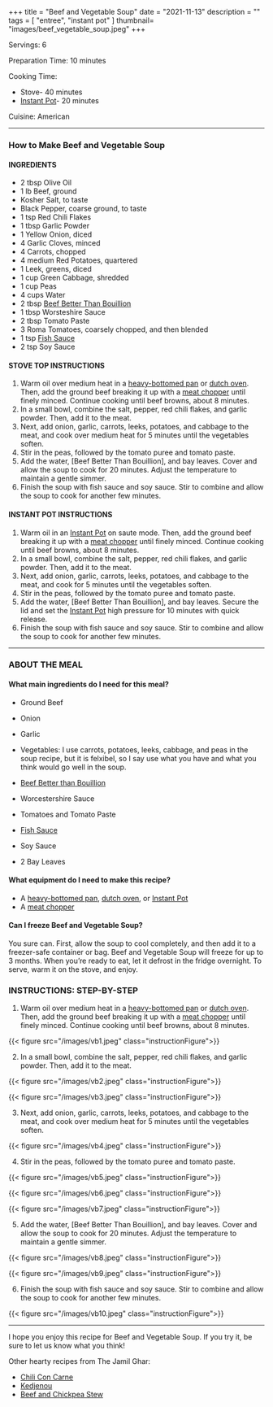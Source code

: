 +++
title = "Beef and Vegetable Soup"
date = "2021-11-13"
description = ""
tags = [
    "entree",
    "instant pot"
]
thumbnail= "images/beef_vegetable_soup.jpeg"
+++

Servings: 6 <!--more-->

Preparation Time: 10 minutes 

Cooking Time:
* Stove- 40 minutes 
* [Instant Pot](https://amzn.to/3oosTap)- 20 minutes

Cuisine: American 

----

### How to Make Beef and Vegetable Soup 

#### INGREDIENTS 

* 2 tbsp Olive Oil 
* 1 lb Beef, ground 
* Kosher Salt, to taste 
* Black Pepper, coarse ground, to taste 
* 1 tsp Red Chili Flakes 
* 1 tbsp Garlic Powder 
* 1 Yellow Onion, diced 
* 4 Garlic Cloves, minced 
* 4 Carrots, chopped 
* 4 medium Red Potatoes, quartered 
* 1 Leek, greens, diced 
* 1 cup Green Cabbage, shredded 
* 1 cup Peas 
* 4 cups Water 
* 2 tbsp [Beef Better Than Bouillion](https://amzn.to/3Hbz6z0) 
* 1 tbsp Worsteshire Sauce 
* 2 tbsp Tomato Paste 
* 3 Roma Tomatoes, coarsely chopped, and then blended 
* 1 tsp [Fish Sauce](https://amzn.to/3opawlw)
* 2 tsp Soy Sauce 
  
#### STOVE TOP INSTRUCTIONS

1. Warm oil over medium heat in a [heavy-bottomed pan](https://amzn.to/3HirFG8) or [dutch oven](https://amzn.to/3ol6U4e). Then, add the ground beef breaking it up with a [meat chopper](https://amzn.to/3HcA1zb) until finely minced. Continue cooking until beef browns, about 8 minutes.
2. In a small bowl, combine the salt, pepper, red chili flakes, and garlic powder. Then, add it to the meat. 
3. Next, add onion, garlic, carrots, leeks, potatoes, and cabbage to the meat, and cook over medium heat for 5 minutes until the vegetables soften. 
4. Stir in the peas, followed by the tomato puree and tomato paste. 
5. Add the water, [Beef Better Than Bouillion], and bay leaves. Cover and allow the soup to cook for 20 minutes. Adjust the temperature to maintain a gentle simmer. 
6. Finish the soup with fish sauce and soy sauce. Stir to combine and allow the soup to cook for another few minutes.

#### INSTANT POT INSTRUCTIONS

1. Warm oil in an [Instant Pot](https://amzn.to/3oosTap) on saute mode. Then, add the ground beef breaking it up with a [meat chopper](https://amzn.to/3HcA1zb) until finely minced. Continue cooking until beef browns, about 8 minutes.
2. In a small bowl, combine the salt, pepper, red chili flakes, and garlic powder. Then, add it to the meat. 
3. Next, add onion, garlic, carrots, leeks, potatoes, and cabbage to the meat, and cook for 5 minutes until the vegetables soften. 
4. Stir in the peas, followed by the tomato puree and tomato paste. 
5. Add the water, [Beef Better Than Bouillion], and bay leaves. Secure the lid and set the [Instant Pot](https://amzn.to/3oosTap) high pressure for 10 minutes with quick release. 
6. Finish the soup with fish sauce and soy sauce. Stir to combine and allow the soup to cook for another few minutes.

 ----

### ABOUT THE MEAL

#### What main ingredients do I need for this meal?

* Ground Beef 

* Onion 

* Garlic 

* Vegetables: I use carrots, potatoes, leeks, cabbage, and peas in the soup recipe, but it is felxibel, so I say use what you have and what you think would go well in the soup. 

* [Beef Better than Bouillion](https://amzn.to/3Hbz6z0) 

* Worcestershire Sauce

* Tomatoes and Tomato Paste 

* [Fish Sauce](https://amzn.to/3opawlw)

* Soy Sauce 

* 2 Bay Leaves 

#### What equipment do I need to make this recipe?

* A [heavy-bottomed pan](https://amzn.to/3HirFG8), [dutch oven](https://amzn.to/3ol6U4e), or [Instant Pot](https://amzn.to/3oosTap)
* A [meat chopper](https://amzn.to/3HcA1zb)

#### Can I freeze Beef and Vegetable Soup?

You sure can. First, allow the soup to cool completely, and then add it to a freezer-safe container or bag. Beef and Vegetable Soup will freeze for up to 3 months. When you’re ready to eat, let it defrost in the fridge overnight. To serve, warm it on the stove, and enjoy.

### INSTRUCTIONS: STEP-BY-STEP 

1. Warm oil over medium heat in a [heavy-bottomed pan](https://amzn.to/3HirFG8) or [dutch oven](https://amzn.to/3ol6U4e). Then, add the ground beef breaking it up with a [meat chopper](https://amzn.to/3HcA1zb) until finely minced. Continue cooking until beef browns, about 8 minutes.

{{< figure src="/images/vb1.jpeg" class="instructionFigure">}}

2. In a small bowl, combine the salt, pepper, red chili flakes, and garlic powder. Then, add it to the meat. 

{{< figure src="/images/vb2.jpeg" class="instructionFigure">}}

{{< figure src="/images/vb3.jpeg" class="instructionFigure">}}

3. Next, add onion, garlic, carrots, leeks, potatoes, and cabbage to the meat, and cook over medium heat for 5 minutes until the vegetables soften. 

{{< figure src="/images/vb4.jpeg" class="instructionFigure">}}

4. Stir in the peas, followed by the tomato puree and tomato paste. 

{{< figure src="/images/vb5.jpeg" class="instructionFigure">}}

{{< figure src="/images/vb6.jpeg" class="instructionFigure">}}

{{< figure src="/images/vb7.jpeg" class="instructionFigure">}}

5. Add the water, [Beef Better Than Bouillion], and bay leaves. Cover and allow the soup to cook for 20 minutes. Adjust the temperature to maintain a gentle simmer. 

{{< figure src="/images/vb8.jpeg" class="instructionFigure">}}

{{< figure src="/images/vb9.jpeg" class="instructionFigure">}}

6. Finish the soup with fish sauce and soy sauce. Stir to combine and allow the soup to cook for another few minutes.

{{< figure src="/images/vb10.jpeg" class="instructionFigure">}}

----

I hope you enjoy this recipe for Beef and Vegetable Soup. If you try it, be sure to let us know what you think!

Other hearty recipes from The Jamil Ghar:

* [Chili Con Carne](https://www.jamilghar.com/recipe/chili_con_carne/)
* [Kedjenou](https://www.jamilghar.com/recipe/kedjenou/)
* [Beef and Chickpea Stew](https://www.jamilghar.com/recipe/beef_chickpea_stew/) 
